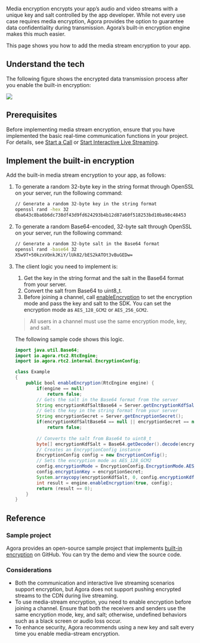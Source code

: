 Media encryption encrypts your app’s audio and video streams with a unique key and salt controlled by the app developer. While not every use case requires media encryption, Agora provides the option to guarantee data confidentiality during transmission. Agora’s built-in encryption engine makes this much easier.

This page shows you how to add the media stream encryption to your app.

## Understand the tech

The following figure shows the encrypted data transmission process after you enable the built-in encryption:

![](https://web-cdn.agora.io/docs-files/1629718238345)

## Prerequisites

Before implementing media stream encryption, ensure that you have implemented the basic real-time communication functions in your project. For details, see [Start a Call](start_call_android) or [Start Interactive Live Streaming](start_live_android).

## Implement the built-in encryption

Add the built-in media stream encryption to your app, as follows:

1. To generate a random 32-byte key in the string format through OpenSSL on your server, run the following command:

   ```bash
   // Generate a random 32-byte key in the string format
   openssl rand -hex 32
   dba643c8ba6b6dc738df43d9fd624293b4b12d87a60f518253bd10ba98c48453
   ```

2. To generate a random Base64-encoded, 32-byte salt through OpenSSL on your server, run the following command:

   ```bash
   // Generate a random 32-byte salt in the Base64 format
   openssl rand -base64 32
   X5w9T+50kzxVOnkJKiY/lUk82/bES2kATOt3vBuGEDw=
   ```

3. The client logic you need to implement is:

   1. Get the key in the string format and the salt in the Base64 format from your server.
   2. Convert the salt from Base64 to uint8_t.
   3. Before joining a channel, call [enableEncryption]() to set the encryption mode and pass the key and salt to the SDK. You can set the encryption mode as `AES_128_GCM2` or `AES_256_GCM2`.

   > All users in a channel must use the same encryption mode, key, and salt.

   The following sample code shows this logic.

   ```java
   import java.util.Base64;
   import io.agora.rtc2.RtcEngine;
   import io.agora.rtc2.internal.EncryptionConfig;
   
   class Example
   {
       public bool enableEncryption(RtcEngine engine) {
           if(engine == null)
               return false;
           // Gets the salt in the Base64 format from the server
           String encryptionKdfSaltBase64 = Server.getEncryptionKdfSaltBase64();
           // Gets the key in the string format from your server
           String encryptionSecret = Server.getEncryptionSecret();
           if(encryptionKdfSaltBase64 == null || encryptionSecret == null)
               return false;
         
           // Converts the salt from Base64 to uint8_t
           byte[] encryptionKdfSalt = Base64.getDecoder().decode(encryptionKdfSaltBase64);
           // Creates an EncryptionConfig instance
           EncryptionConfig config = new EncryptionConfig();
           // Sets the encryption mode as AES_128_GCM2
           config.encryptionMode = EncryptionConfig.EncryptionMode.AES_128_GCM2;
           config.encryptionKey = encryptionSecret;
           System.arraycopy(encryptionKdfSalt, 0, config.encryptionKdfSalt, 0, config.encryptionKdfSalt.length);
           int result = engine.enableEncryption(true, config);
           return (result == 0);
       }
   }
   ```

## Reference

### Sample project

Agora provides an open-source sample project that implements [built-in encryption](https://github.com/AgoraIO/API-Examples/blob/dev/3.6.200/Android/APIExample/app/src/main/java/io/agora/api/example/examples/advanced/ChannelEncryption.java) on GitHub. You can try the demo and view the source code.

### Considerations

- Both the communication and interactive live streaming scenarios support encryption, but Agora does not support pushing encrypted streams to the CDN during live streaming.
- To use media-stream encryption, you need to enable encryption before joining a channel. Ensure that both the receivers and senders use the same encryption mode, key, and salt; otherwise, undefined behaviors such as a black screen or audio loss occur.
- To enhance security, Agora recommends using a new key and salt every time you enable media-stream encryption.